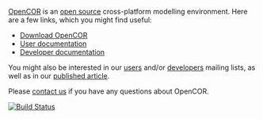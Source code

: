 [OpenCOR](http://www.opencor.ws/) is an [open source](http://www.opencor.ws/user/licensing.html) cross-platform modelling environment. Here are a few links, which you might find useful:

 * [Download OpenCOR](http://www.opencor.ws/downloads/index.html)
&nbsp;
 * [User documentation](http://www.opencor.ws/user/index.html)
 * [Developer documentation](http://www.opencor.ws/developer/index.html)

You might also be interested in our [users](https://groups.google.com/forum/#!forum/opencor-users) and/or [developers](https://groups.google.com/forum/#!forum/opencor-developers) mailing lists, as well as in our [published article](http://dx.doi.org/10.3389/fphys.2015.00026).

Please [contact us](http://www.opencor.ws/user/contactUs.html) if you have any questions about OpenCOR.

[![Build Status](https://travis-ci.org/opencor/opencor.svg?branch=master)](https://travis-ci.org/opencor/opencor)
